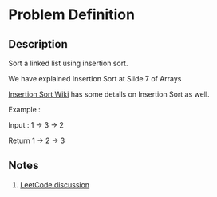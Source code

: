 # Problem Definition

## Description

Sort a linked list using insertion sort.

We have explained Insertion Sort at Slide 7 of Arrays

[Insertion Sort Wiki](http://en.wikipedia.org/wiki/Insertion_sort#Algorithm) has some details on Insertion Sort as well.

Example :

Input : 1 -> 3 -> 2

Return 1 -> 2 -> 3

## Notes

1. [LeetCode discussion](https://discuss.leetcode.com/topic/8570/an-easy-and-clear-way-to-sort-o-1-space)